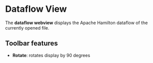 # Dataflow View

The **dataflow webview** displays the Apache Hamilton dataflow of the currently opened file.

## Toolbar features
- **Rotate**: rotates display by 90 degrees
